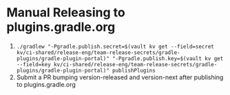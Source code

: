 # Manual Releasing to plugins.gradle.org

1. `./gradlew "-Pgradle.publish.secret=$(vault kv get --field=secret kv/ci-shared/release-eng/team-release-secrets/gradle-plugins/gradle-plugin-portal)" "-Pgradle.publish.key=$(vault kv get --field=key kv/ci-shared/release-eng/team-release-secrets/gradle-plugins/gradle-plugin-portal)" publishPlugins`
2. Submit a PR bumping version-released and version-next after publishing to plugins.gradle.org